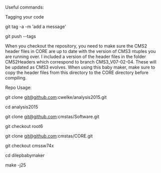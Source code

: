 Useful commands:

Tagging your code

git tag -a <version> -m 'add a message'

git push --tags

When you checkout the repository, you need to make sure the CMS2 header files in CORE are up to date with the version of CMS3 ntuples you are running over. I included a version of the header files in the folder CMS2Headers which correspond to branch CMS3_V07-02-04. These will be updated as CMS3 evolves. When using this baby maker, make sure to copy the header files from this directory to the CORE directory before compiling.


Repo Usage:

git clone git@github.com:cwelke/analysis2015.git

cd analysis2015

git clone git@github.com:cmstas/Software.git

git checkout root6

git clone git@github.com:cmstas/CORE.git

git checkout cmssw74x

cd dilepbabymaker

make -j25